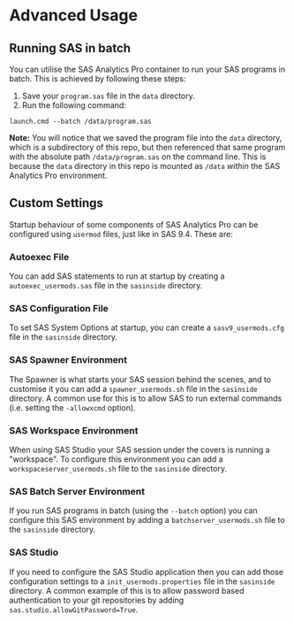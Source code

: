 # Advanced Usage

## Running SAS in batch
You can utilise the SAS Analytics Pro container to run your SAS programs in batch. This is achieved by following these steps:
1. Save your `program.sas` file in the `data` directory.
2. Run the following command:
```
launch.cmd --batch /data/program.sas
```

**Note:** You will notice that we saved the program file into the `data` directory, which is a subdirectory of this repo, but then referenced that same program with the absolute path `/data/program.sas` on the command line. This is because the `data` directory in this repo is mounted as `/data` _within_ the SAS Analytics Pro environment.

## Custom Settings
Startup behaviour of some components of SAS Analytics Pro can be configured using `usermod` files, just like in SAS 9.4.  These are:

### Autoexec File
You can add SAS statements to run at startup by creating a `autoexec_usermods.sas` file in the `sasinside` directory.

### SAS Configuration File
To set SAS System Options at startup, you can create a `sasv9_usermods.cfg` file in the `sasinside` directory.

### SAS Spawner Environment
The Spawner is what starts your SAS session behind the scenes, and to customise it you can add a `spawner_usermods.sh` file in the `sasinside` directory. A common use for this is to allow SAS to run external commands (i.e. setting the `-allowxcmd` option).

### SAS Workspace Environment
When using SAS Studio your SAS session under the covers is running a "workspace".  To configure this environment you can add a `workspaceserver_usermods.sh` file to the `sasinside` directory.

### SAS Batch Server Environment
If you run SAS programs in batch (using the `--batch` option) you can configure this SAS environment by adding a `batchserver_usermods.sh` file to the `sasinside` directory.

### SAS Studio
If you need to configure the SAS Studio application then you can add those configuration settings to a `init_usermods.properties` file in the `sasinside` directory.  A common example of this is to allow password based authentication to your git repositories by adding `sas.studio.allowGitPassword=True`.
